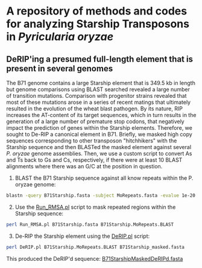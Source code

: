 # A repository of methods and codes for analyzing Starship Transposons in *Pyricularia oryzae*

## DeRIP'ing a presumed full-length element that is present in several genomes
The B71 genome contains a large Starship element that is 349.5 kb in length but genome comparisons using BLAST searched revealed a large number of transition mutations. Comparison with progenitor strains revealed that most of these mutations arose in a series of recent matings that ultimately resulted in the evolution of the wheat blast pathogen. By its nature, RIP increases the AT-content of its target sequences, which in turn results in the generation of a large number of premature stop codons, that negatively impact the prediction of genes within the Starship elements. Therefore, we sought to De-RIP a canonical element in B71. Briefly, we masked high copy sequences corresponding to other transposon "hitchhikers" with the Starship sequence and then BLASTed the masked element against several *P. oryzae* genome assemblies. Then, we use a custom script to convert As and Ts back to Gs and Cs, respectively, if there were at least 10 BLAST alignments where there was an G/C at the position in question.

1. BLAST the B71 Starship sequence against all know repeats within the P. oryzae genome:
```bash
blastn -query B71Starship.fasta -subject MoRepeats.fasta -evalue 1e-20 -max_target_seqs 20000 -outfmt '6 qseqid sseqid qstart qend sstart send btop' > B71Starship.MoRepeats.BLAST
```
2. Use the [Run_RMSA.pl](/scripts/Run_RMSA.pl) script to mask repeated regions within the Starship sequence:
```bash
perl Run_RMSA.pl B71Starship.fasta B71Starship.MoRepeats.BLAST
```
3. De-RIP the Starship element using the [DeRIP.pl](/scripts/DeRIP.pl) script:
```bash
perl DeRIP.pl B71Starship.MoRepeats.BLAST B71Starship_masked.fasta
```
This produced the DeRIP'd sequence: [B71StarshipMaskedDeRIPd.fasta](/data/B71StarshipMaskedDeRIPd.fasta)
